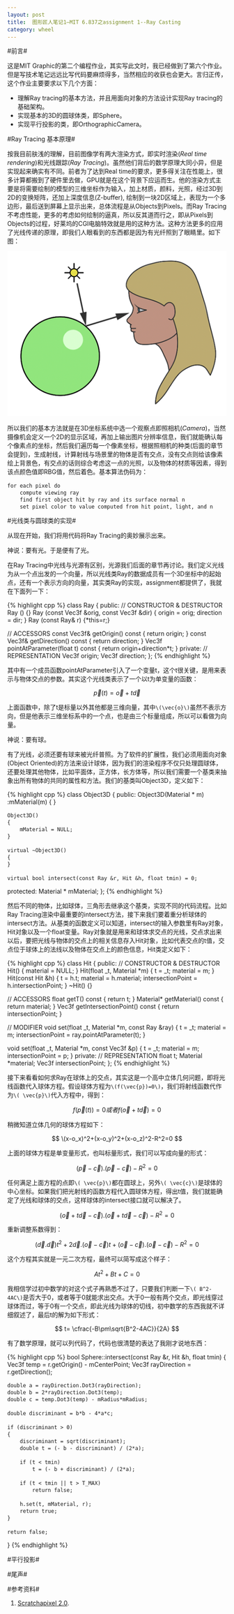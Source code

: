 ```yaml
---
layout: post
title:  图形匠人笔记1—MIT 6.837之assignment 1--Ray Casting
category: wheel
---
```


#前言#

这是MIT Graphic的第二个编程作业，其实写此文时，我已经做到了第六个作业。但是写技术笔记远远比写代码要麻烦得多，当然相应的收获也会更大。言归正传，这个作业主要要求以下几个方面：

* 理解Ray tracing的基本方法，并且用面向对象的方法设计实现Ray tracing的基础架构。
* 实现基本的3D的圆球体类，即Sphere。
* 实现平行投影的类，即OrthographicCamera。    

#Ray Tracing 基本原理#

按我目前肤浅的理解，目前图像学有两大渲染方式，即实时渲染(_Real time rendering_)和光线跟踪(_Ray Tracing_)。虽然他们背后的数学原理大同小异，但是实现起来确实有不同。前者为了达到Real time的要求，更多得关注在性能上，很多计算都搬到了硬件里去做，GPU就是在这个背景下应运而生。他的渲染方式主要是将需要绘制的模型的三维坐标作为输入，加上材质，颜料，光照，经过3D到2D的变换矩阵，还加上深度信息(Z-buffer), 绘制到一块2D区域上，表现为一个多边形，最后送到屏幕上显示出来，总体流程是从Objects到Pixels。而Ray Tracing不考虑性能，更多的考虑如何绘制的逼真，所以反其道而行之，即从Pixels到Objects的过程，好莱坞的CGI电脑特效就是用的这种方法。这种方法更多的应用了光线传递的原理，即我们人眼看到的东西都是因为有光纤照到了眼睛里。如下图：

![lighttoeye.png](/images/notes/mit_graphic/lighttoeye.png  "lighttoeye.png")

所以我们的基本方法就是在3D坐标系统中选一个观察点即照相机(_Camera_)，当然摄像机会定义一个2D的显示区域，再加上输出图片分辨率信息，我们就能确认每个像素点的坐标，然后我们遍历每一个像素坐标，根据照相机的种类(后面的章节会提到)，生成射线，计算射线与场景里的物体是否有交点，没有交点则给该像素绘上背景色，有交点的话则综合考虑这一点的光照，以及物体的材质等因素，得到该点颜色值即RBG值，然后着色。基本算法伪码为：

    for each pixel do
        compute viewing ray
        find first object hit by ray and its surface normal n
        set pixel color to value computed from hit point, light, and n

#光线类与圆球类的实现#

从现在开始，我们将用代码将Ray Tracing的奥妙展示出来。

神说：要有光。于是便有了光。

在Ray Tracing中光线与光源有区别，光源我们后面的章节再讨论。我们定义光线为从一个点出发的一个向量，所以光线类Ray的数据成员有一个3D坐标中的起始点，还有一个表示方向的向量，其实类Ray的实现，assignment都提供了，我就在下面列一下：

{% highlight cpp %}
class Ray {
public:
  // CONSTRUCTOR & DESTRUCTOR
  Ray () {}
  Ray (const Vec3f &orig, const Vec3f &dir) {
    origin = orig; 
    direction = dir; }
  Ray (const Ray& r) {*this=r;}

  // ACCESSORS
  const Vec3f& getOrigin() const { return origin; }
  const Vec3f& getDirection() const { return direction; }
  Vec3f pointAtParameter(float t) const {
    return origin+direction*t; }
private:
  // REPRESENTATION
  Vec3f origin;
  Vec3f direction;
};
{% endhighlight %}

其中有一个成员函数pointAtParameter引入了一个变量t，这个t很关键，是用来表示与物体交点的参数。其实这个光线类表示了一个以t为单变量的函数：

$$
\vec{p}(t)=\vec{o} + t\vec{d}
$$

上面函数中，除了t是标量以外其他都是三维向量，其中`\(\vec{o}\)`虽然不表示方向，但是他表示三维坐标系中的一个点，也是由三个标量组成，所以可以看做为向量。

神说：要有球。

有了光线，必须还要有球来被光纤普照。为了软件的扩展性，我们必须用面向对象(Object Oriented)的方法来设计球体，因为我们的渲染程序不仅只处理圆球体，还要处理其他物体，比如平面体，正方体，长方体等，所以我们需要一个基类来抽象出所有物体的共同的属性和方法。我们的基类叫Object3D，定义如下：

{% highlight cpp %}
class Object3D
{
public:
    Object3D(Material * m)
        :mMaterial(m)
    {
    }

    Object3D()
    {
        mMaterial = NULL;
    }

    virtual ~Object3D()
    {
    }

    virtual bool intersect(const Ray &r, Hit &h, float tmin) = 0;
protected:
    Material * mMaterial;
};
{% endhighlight %}

然后不同的物体，比如球体，三角形去继承这个基类，实现不同的代码流程。比如Ray Tracing渲染中最重要的intersect方法，接下来我们要着重分析球体的intersect方法。从基类的函数定义可以知道，intersect的输入参数里有Ray对象，Hit对象以及一个float变量。Ray对象就是用来和球体求交点的光线，交点求出来以后，要把光线与物体的交点上的相关信息存入Hit对象，比如代表交点的t值，交点位于球体上的法线以及物体在交点上的颜色信息，Hit类定义如下：

{% highlight cpp %}
class Hit {
public:
  // CONSTRUCTOR & DESTRUCTOR
  Hit() { material = NULL; }
  Hit(float _t, Material *m) { 
    t = _t; material = m; }
  Hit(const Hit &h) { 
    t = h.t; 
    material = h.material; 
    intersectionPoint = h.intersectionPoint; }
  ~Hit() {}

  // ACCESSORS
  float getT() const { return t; }
  Material* getMaterial() const { return material; }
  Vec3f getIntersectionPoint() const { return intersectionPoint; }
  
  // MODIFIER
  void set(float _t, Material *m, const Ray &ray) {
    t = _t; material = m; 
    intersectionPoint = ray.pointAtParameter(t); }

  void set(float _t, Material *m, const Vec3f &p) {
    t = _t; material = m;
    intersectionPoint = p; }
private: 
  // REPRESENTATION
  float t;
  Material *material;
  Vec3f intersectionPoint;
};
{% endhighlight %}

接下来看看如何求Ray在球体上的交点，其实这是一个高中立体几何问题，即将光线函数代入球体方程。假设球体方程为`\(f(\vec{p})=0\)`，我们将射线函数代作为`\( \vec{p}\)`代入方程中，得到：

$$
f(\vec{p}(t))=0 或者 f(\vec{o} + t\vec{d})=0
$$

稍微知道立体几何的球体方程如下：

$$
\(x-o_x)^2+(x-o_y)^2+(x-o_z)^2-R^2=0
$$

上面的球体方程是单变量形式，也叫标量形式，我们可以写成向量的形式：

$$
(\vec{p}-\vec{c}).(\vec{p}-\vec{c})-R^2=0
$$

任何满足上面方程的点即`\( \vec{p}\)`都在圆球上，另外`\( \vec{c}\)`是球体的中心坐标。如果我们把光射线的函数方程代入圆球体方程，得出t值，我们就能确定了光线和球体的交点，这样球体的intersect接口就可以解决了。

$$
(\vec{o} + t\vec{d}-\vec{c}).(\vec{o} + t\vec{d}-\vec{c})-R^2=0
$$

重新调整系数得到：

$$
(\vec{d}.\vec{d})t^2+2\vec{d}.(\vec{o}-\vec{c})t+(\vec{o}-\vec{c}).(\vec{o}-\vec{c})-R^2=0
$$

这个方程其实就是一元二次方程，最终可以简写成这个样子：

$$
At^2 + Bt + C = 0
$$

我相信学过初中数学的对这个式子再熟悉不过了，只要我们判断一下`\( B^2-4AC\)`是否大于0，或者等于0就能求出交点。大于0一般有两个交点，即光线穿过球体而过，等于0有一个交点，即此光线为球体的切线，初中数学的东西我就不详细叙述了，最后t的解为如下形式：

$$
t=  \cfrac{-B\pm\sqrt{B^2-4AC}}{2A}
$$

有了数学原理，就可以列代码了，代码也很清楚的表达了我刚才说地东西：

{% highlight cpp %}
bool Sphere::intersect(const Ray &r, Hit &h, float tmin)
{
    Vec3f temp = r.getOrigin() - mCenterPoint;
    Vec3f rayDirection = r.getDirection();

    double a = rayDirection.Dot3(rayDirection);
    double b = 2*rayDirection.Dot3(temp);
    double c = temp.Dot3(temp) - mRadius*mRadius;

    double discriminant = b*b - 4*a*c;

    if (discriminant > 0)
    {
        discriminant = sqrt(discriminant);
        double t = (- b - discriminant) / (2*a);

        if (t < tmin)
            t = (- b + discriminant) / (2*a);

        if (t < tmin || t > T_MAX)
            return false;

        h.set(t, mMaterial, r);
        return true;
    }

    return false;
}
{% endhighlight %}

#平行投影#

#尾声#

#参考资料#

1. [Scratchapixel 2.0](http://www.scratchapixel.com "Scratchapixel 2.0").



